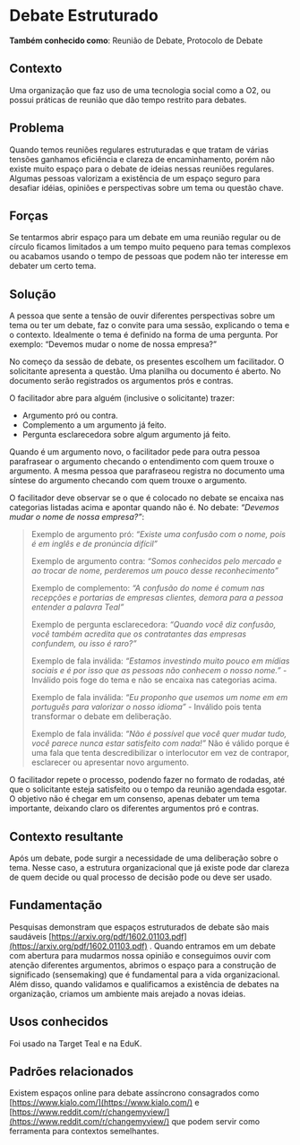 # Debate Estruturado

**Também conhecido como**: Reunião de Debate, Protocolo de Debate

## Contexto

Uma organização que faz uso de uma tecnologia social como a O2, ou possui práticas de reunião que dão tempo restrito para debates.

## Problema

Quando temos reuniões regulares estruturadas e que tratam de várias tensões ganhamos eficiência e clareza de encaminhamento, porém não existe muito espaço para o debate de ideias nessas reuniões regulares. Algumas pessoas valorizam a existência de um espaço seguro para desafiar idéias, opiniões e perspectivas sobre um tema ou questão chave.

## Forças

Se tentarmos abrir espaço para um debate em uma reunião regular ou de círculo ficamos limitados a um tempo muito pequeno para temas complexos ou acabamos usando o tempo de pessoas que podem não ter interesse em debater um certo tema.

## Solução

A pessoa que sente a tensão de ouvir diferentes perspectivas sobre um tema ou ter um debate, faz o convite para uma sessão, explicando o tema e o contexto. Idealmente o tema é definido na forma de uma pergunta. Por exemplo: “Devemos mudar o nome de nossa empresa?”

No começo da sessão de debate, os presentes escolhem um facilitador. O solicitante apresenta a questão. Uma planilha ou documento é aberto. No documento serão registrados os argumentos prós e contras.

O facilitador abre para alguém \(inclusive o solicitante\) trazer:

* Argumento pró ou contra.
* Complemento a um argumento já feito.
* Pergunta esclarecedora sobre algum argumento já feito. 

Quando é um argumento novo, o facilitador pede para outra pessoa parafrasear o argumento checando o entendimento com quem trouxe o argumento. A mesma pessoa que parafraseou registra no documento uma síntese do argumento checando com quem trouxe o argumento.

O facilitador deve observar se o que é colocado no debate se encaixa nas categorias listadas acima e apontar quando não é. No debate: _“Devemos mudar o nome de nossa empresa?”_:

> Exemplo de argumento pró: _“Existe uma confusão com o nome, pois é em inglês e de pronúncia difícil”_
>
> Exemplo de argumento contra: _“Somos conhecidos pelo mercado e ao trocar de nome, perderemos um pouco desse reconhecimento”_
>
> Exemplo de complemento: _“A confusão do nome é comum nas recepções e portarias de empresas clientes, demora para a pessoa entender a palavra Teal”_
>
> Exemplo de pergunta esclarecedora: _“Quando você diz confusão, você também acredita que os contratantes das empresas confundem, ou isso é raro?”_
>
> Exemplo de fala inválida: _“Estamos investindo muito pouco em mídias sociais e é por isso que as pessoas não conhecem o nosso nome.”_ - Inválido pois foge do tema e não se encaixa nas categorias acima.
>
> Exemplo de fala inválida: _“Eu proponho que usemos um nome em em português para valorizar o nosso idioma”_ - Inválido pois tenta transformar o debate em deliberação.
>
> Exemplo de fala inválida: _“Não é possível que você quer mudar tudo, você parece nunca estar satisfeito com nada!”_ Não é válido porque é uma fala que tenta descredibilizar o interlocutor em vez de contrapor, esclarecer ou apresentar novo argumento.

O facilitador repete o processo, podendo fazer no formato de rodadas, até que o solicitante esteja satisfeito ou o tempo da reunião agendada esgotar. O objetivo não é chegar em um consenso, apenas debater um tema importante, deixando claro os diferentes argumentos pró e contras.

## Contexto resultante

Após um debate, pode surgir a necessidade de uma deliberação sobre o tema. Nesse caso, a estrutura organizacional que já existe pode dar clareza de quem decide ou qual processo de decisão pode ou deve ser usado.

## Fundamentação

Pesquisas demonstram que espaços estruturados de debate são mais saudáveis [https://arxiv.org/pdf/1602.01103.pdf](https://arxiv.org/pdf/1602.01103.pdf) . Quando entramos em um debate com abertura para mudarmos nossa opinião e conseguimos ouvir com atenção diferentes argumentos, abrimos o espaço para a construção de significado \(sensemaking\) que é fundamental para a vida organizacional. Além disso, quando validamos e qualificamos a existência de debates na organização, criamos um ambiente mais arejado a novas ideias.

## Usos conhecidos

Foi usado na Target Teal e na EduK.

## Padrões relacionados

Existem espaços online para debate assíncrono consagrados como [https://www.kialo.com/](https://www.kialo.com/) e [https://www.reddit.com/r/changemyview/](https://www.reddit.com/r/changemyview/) que podem servir como ferramenta para contextos semelhantes.


